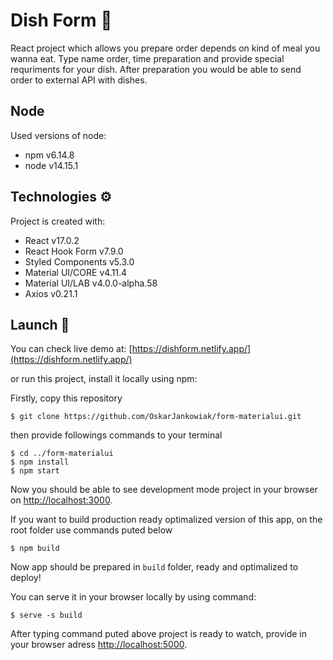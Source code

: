 # Dish Form 🍕

React project which allows you prepare order depends on kind of meal you wanna eat.
Type name order, time preparation and provide special requriments for your dish.
After preparation you would be able to send order to external API with dishes.

## Node

Used versions of node:

- npm v6.14.8
- node v14.15.1

## Technologies ⚙

Project is created with:

- React v17.0.2
- React Hook Form v7.9.0
- Styled Components v5.3.0
- Material UI/CORE v4.11.4
- Material UI/LAB v4.0.0-alpha.58
- Axios v0.21.1

## Launch 🚀

You can check live demo at: [https://dishform.netlify.app/](https://dishform.netlify.app/)

or run this project, install it locally using npm:

Firstly, copy this repository

```
$ git clone https://github.com/OskarJankowiak/form-materialui.git
```

then provide followings commands to your terminal

```
$ cd ../form-materialui
$ npm install
$ npm start
```

Now you should be able to see development mode project in your browser on [http://localhost:3000](http://localhost:3000).

If you want to build production ready optimalized version of this app, on the root folder use commands puted below

```
$ npm build
```

Now app should be prepared in `build` folder, ready and optimalized to deploy!

You can serve it in your browser locally by using command:

```
$ serve -s build
```

After typing command puted above project is ready to watch, provide in your browser adress [http://localhost:5000](http://localhost:5000).
